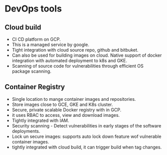 # DevOps tools

## Cloud build

- CI CD platform on GCP.
- This is a managed service by google.
- Tight integration with cloud source repo, github and bitbuket.
- Can also be used for building images on cloud. Native support of docker integration with automated deployment to k8s and GKE.
- Scanning of source code for vulnerabilities through efficient OS package scanning.

## Container Registry

- Single location to mange container images and repositories.
- Store images close to GCE, GKE and K8s cluster.
- Secure, private scalable Docker registry with in GCP.
- it uses RBAC to access, view and download images.
- Tightly integrated with IAM.
- Security scanning - Detect vulnerabilities in early stages of the software deployments.
- Lock un secure images: supports auto lock down feature wof vulnerable container images.
- tightly integrated with cloud build, it can trigger build when tag changes.
